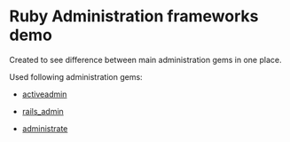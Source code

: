 # Ruby Administration frameworks demo

Created to see difference between main administration gems in one place.

Used following administration gems:

- [activeadmin]([https://github.com/activeadmin/activeadmin/](https://github.com/activeadmin/activeadmin/))

- [rails_admin]([https://github.com/sferik/rails_admin](https://github.com/sferik/rails_admin))

- [administrate]([https://github.com/thoughtbot/administrate](https://github.com/thoughtbot/administrate))
